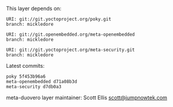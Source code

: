 This layer depends on:

    URI: git://git.yoctoproject.org/poky.git
    branch: mickledore

    URI: git://git.openembedded.org/meta-openembedded
    branch: mickledore

    URI: git://git.yoctoproject.org/meta-security.git
    branch: mickledore

Latest commits:

    poky 5f453b96a6
    meta-openembedded d71a08b3d
    meta-security d7db0a3

meta-duovero layer maintainer: Scott Ellis <scott@jumpnowtek.com>
